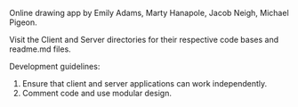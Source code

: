 Online drawing app by Emily Adams, Marty Hanapole, Jacob Neigh, Michael Pigeon.

Visit the Client and Server directories for their respective code bases and readme.md files.

Development guidelines:
1. Ensure that client and server applications can work independently.
2. Comment code and use modular design.
